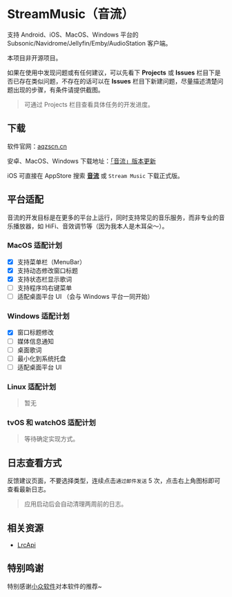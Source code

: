 # StreamMusic（音流）

支持 Android、iOS、MacOS、Windows 平台的 Subsonic/Navidrome/Jellyfin/Emby/AudioStation 客户端。

本项目非开源项目。

如果在使用中发现问题或有任何建议，可以先看下 **Projects** 或 **Issues** 栏目下是否已存在类似问题，不存在的话可以在 **Issues** 栏目下新建问题，尽量描述清楚问题出现的步骤，有条件请提供截图。

> 可通过 Projects 栏目查看具体任务的开发进度。

## 下载

软件官网：[aqzscn.cn](https://aqzscn.cn/)

安卓、MacOS、Windows 下载地址：[「音流」版本更新](https://aqzscn.cn/archives/stream-music-versions)

iOS 可直接在 AppStore 搜索 **[音流](https://apps.apple.com/cn/app/%E9%9F%B3%E6%B5%81-%E8%BF%9E%E6%8E%A5%E4%BD%A0%E7%9A%84%E9%9F%B3%E4%B9%90/id6449966496)** 或 `Stream Music` 下载正式版。

## 平台适配

音流的开发目标是在更多的平台上运行，同时支持常见的音乐服务，而非专业的音乐播放器，如 HiFi、音效调节等（因为我本人是木耳朵～）。

### MacOS 适配计划

- [x] 支持菜单栏（MenuBar）
- [x] 支持动态修改窗口标题
- [x] 支持状态栏显示歌词
- [ ] 支持程序坞右键菜单
- [ ] 适配桌面平台 UI （会与 Windows 平台一同开始）

### Windows 适配计划

- [x] 窗口标题修改
- [ ] 媒体信息通知
- [ ] 桌面歌词
- [ ] 最小化到系统托盘
- [ ] 适配桌面平台 UI

### Linux 适配计划

> 暂无

### tvOS 和 watchOS 适配计划

> 等待确定实现方式。

## 日志查看方式

反馈建议页面，不要选择类型，连续点击`通过邮件发送` 5 次，点击右上角图标即可查看最新日志。

> 应用启动后会自动清理两周前的日志。

## 相关资源

- [LrcApi](https://github.com/HisAtri/LrcApi)

## 特别鸣谢

特别感谢[小众软件](https://www.appinn.com/)对本软件的推荐~
